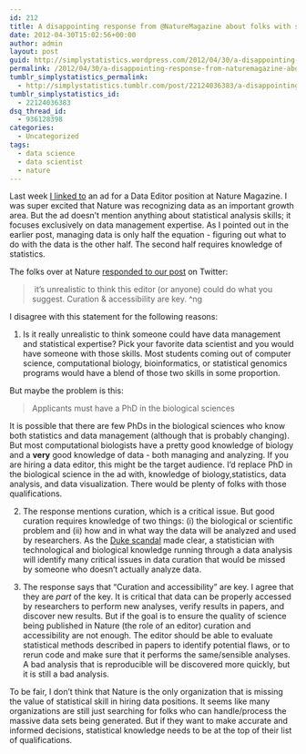 ```yaml
---
id: 212
title: A disappointing response from @NatureMagazine about folks with statistical skills
date: 2012-04-30T15:02:56+00:00
author: admin
layout: post
guid: http://simplystatistics.wordpress.com/2012/04/30/a-disappointing-response-from-naturemagazine-about
permalink: /2012/04/30/a-disappointing-response-from-naturemagazine-about/
tumblr_simplystatistics_permalink:
  - http://simplystatistics.tumblr.com/post/22124036383/a-disappointing-response-from-naturemagazine-about
tumblr_simplystatistics_id:
  - 22124036383
dsq_thread_id:
  - 936128398
categories:
  - Uncategorized
tags:
  - data science
  - data scientist
  - nature
---
```

Last week <a href="http://simplystatistics.tumblr.com/post/21845976361/nature-is-hiring-a-data-editor-how-will-they-make" target="_blank">I linked to</a> an ad for a Data Editor position at Nature Magazine. I was super excited that Nature was recognizing data as an important growth area. But the ad doesn&#8217;t mention anything about statistical analysis skills; it focuses exclusively on data management expertise. As I pointed out in the earlier post, managing data is only half the equation - figuring out what to do with the data is the other half. The second half requires knowledge of statistics.

The folks over at Nature <a href="https://twitter.com/#!/NatureMagazine/status/195523909771198464" target="_blank">responded to our post</a> on Twitter:

> <span> it&#8217;s unrealistic to think this editor (or anyone) could do what you suggest. Curation & accessibility are key. ^ng</span>

I disagree with this statement for the following reasons:

1. Is it really unrealistic to think someone could have data management and statistical expertise? Pick your favorite data scientist and you would have someone with those skills. Most students coming out of computer science, computational biology, bioinformatics, or statistical genomics programs would have a blend of those two skills in some proportion. 

But maybe the problem is this:

> <span>Applicants must have a PhD in the biological sciences</span>

It is possible that there are few PhDs in the biological sciences who know both statistics and data management (although that is probably changing). But most computational biologists have a pretty good knowledge of biology and a **very** good knowledge of data - both managing and analyzing. If you are hiring a data editor, this might be the target audience. I&#8217;d replace PhD in the biological science in the ad with, knowledge of biology,statistics, data analysis, and data visualization. There would be plenty of folks with those qualifications.

2. The response mentions curation, which is a critical issue. But good curation requires knowledge of two things: (i) the biological or scientific problem and (ii) how and in what way the data will be analyzed and used by researchers. As the <a href="http://simplystatistics.tumblr.com/post/18378666076/the-duke-saga-starter-set" target="_blank">Duke scandal</a> made clear, a statistician with technological and biological knowledge running through a data analysis will identify many critical issues in data curation that would be missed by someone who doesn&#8217;t actually analyze data. 

3. The response says that &#8220;Curation and accessibility&#8221; are key. I agree that they are _part_ of the key. It is critical that data can be properly accessed by researchers to perform new analyses, verify results in papers, and discover new results. But if the goal is to ensure the quality of science being published in Nature (the role of an editor) curation and accessibility are not enough. The editor should be able to evaluate statistical methods described in papers to identify potential flaws, or to rerun code and make sure that it performs the same/sensible analyses. A bad analysis that is reproducible will be discovered more quickly, but it is still a bad analysis. 

To be fair, I don&#8217;t think that Nature is the only organization that is missing the value of statistical skill in hiring data positions. It seems like many organizations are still just searching for folks who can handle/process the massive data sets being generated. But if they want to make accurate and informed decisions, statistical knowledge needs to be at the top of their list of qualifications.  